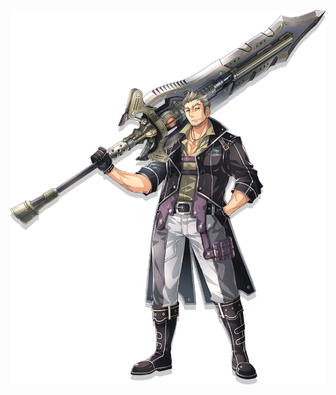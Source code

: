 ![Image of Sen](https://github.com/jingxuehan0707/sen4-illustration-download/blob/master/images/rutger.png)
